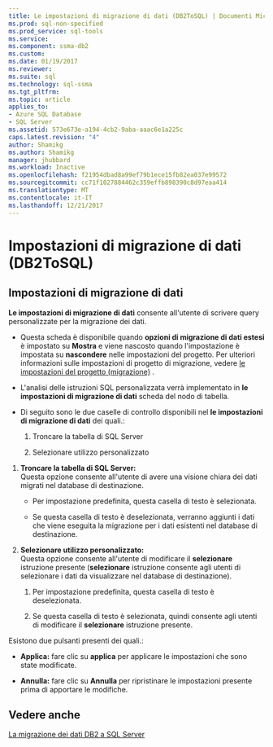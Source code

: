 ```yaml
---
title: Le impostazioni di migrazione di dati (DB2ToSQL) | Documenti Microsoft
ms.prod: sql-non-specified
ms.prod_service: sql-tools
ms.service: 
ms.component: ssma-db2
ms.custom: 
ms.date: 01/19/2017
ms.reviewer: 
ms.suite: sql
ms.technology: sql-ssma
ms.tgt_pltfrm: 
ms.topic: article
applies_to:
- Azure SQL Database
- SQL Server
ms.assetid: 573e673e-a194-4cb2-9aba-aaac6e1a225c
caps.latest.revision: "4"
author: Shamikg
ms.author: Shamikg
manager: jhubbard
ms.workload: Inactive
ms.openlocfilehash: f21954dbad8a99ef79b1ece15fb82ea037e99572
ms.sourcegitcommit: cc71f1027884462c359effb898390c8d97eaa414
ms.translationtype: MT
ms.contentlocale: it-IT
ms.lasthandoff: 12/21/2017
---
```

# <a name="data-migration-settings-db2tosql"></a>Impostazioni di migrazione di dati (DB2ToSQL)
  
## <a name="data-migration-settings"></a>Impostazioni di migrazione di dati  
**Le impostazioni di migrazione di dati** consente all'utente di scrivere query personalizzate per la migrazione dei dati.  
  
-   Questa scheda è disponibile quando **opzioni di migrazione di dati estesi** è impostato su **Mostra** e viene nascosto quando l'impostazione è impostata su **nascondere** nelle impostazioni del progetto. Per ulteriori informazioni sulle impostazioni di progetto di migrazione, vedere [le impostazioni del progetto (migrazione)](http://msdn.microsoft.com/en-us/48aaa8e6-a9cb-487d-9ba5-fc3f1c4786ae) .  
  
-   L'analisi delle istruzioni SQL personalizzata verrà implementato in **le impostazioni di migrazione di dati** scheda del nodo di tabella.  
  
-   Di seguito sono le due caselle di controllo disponibili nel **le impostazioni di migrazione di dati** dei quali.:  
  
    1.  Troncare la tabella di SQL Server  
  
    2.  Selezionare utilizzo personalizzato  
  
1.  **Troncare la tabella di SQL Server:**  
     Questa opzione consente all'utente di avere una visione chiara dei dati migrati nel database di destinazione.  
  
    -   Per impostazione predefinita, questa casella di testo è selezionata.  
  
    -   Se questa casella di testo è deselezionata, verranno aggiunti i dati che viene eseguita la migrazione per i dati esistenti nel database di destinazione.  
  
2.  **Selezionare utilizzo personalizzato:**  
     Questa opzione consente all'utente di modificare il **selezionare** istruzione presente (**selezionare** istruzione consente agli utenti di selezionare i dati da visualizzare nel database di destinazione).  
  
    1.  Per impostazione predefinita, questa casella di testo è deselezionata.  
  
    2.  Se questa casella di testo è selezionata, quindi consente agli utenti di modificare il **selezionare** istruzione presente.  
  
Esistono due pulsanti presenti dei quali.:  
  
-   **Applica:** fare clic su **applica** per applicare le impostazioni che sono state modificate.  
  
-   **Annulla:** fare clic su **Annulla** per ripristinare le impostazioni presente prima di apportare le modifiche.  
  
## <a name="see-also"></a>Vedere anche  
[La migrazione dei dati DB2 a SQL Server](http://msdn.microsoft.com/en-us/86cbd39f-6dac-409a-9ce1-7dd54403f84b)  
  
